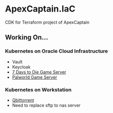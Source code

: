 # ApexCaptain.IaC

CDK for Terraform project of ApexCaptain

## Working On...

### Kubernetes on Oracle Cloud Infrastructure

- Vault
- Keycloak
- [7 Days to Die Game Server](https://hub.docker.com/r/ich777/csmm-7dtd)
- [Palworld Game Server](https://hub.docker.com/r/thijsvanloef/palworld-server-docker)

### Kubernetes on Workstation

- [Qbittorrent](https://hub.docker.com/r/linuxserver/qbittorrent)
- Need to replace sftp to nas server

